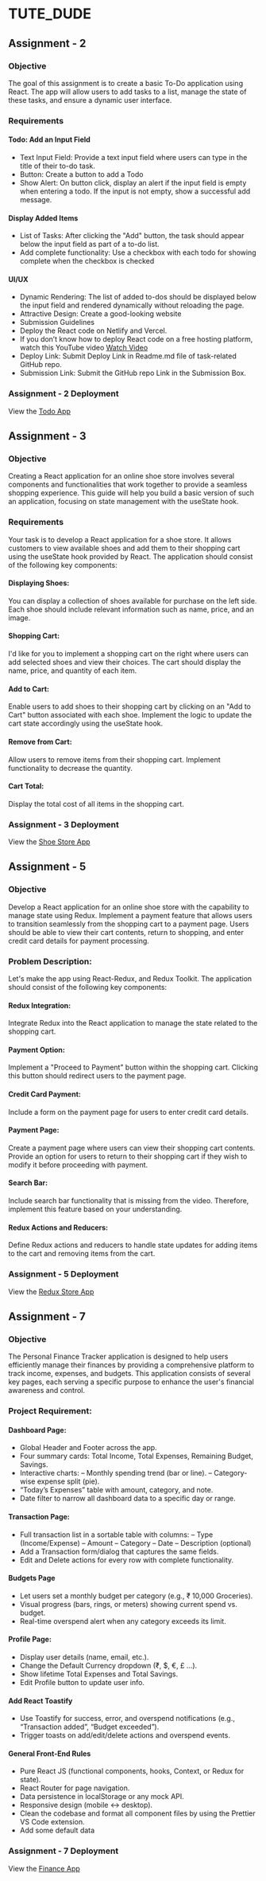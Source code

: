 # TUTE_DUDE

## Assignment - 2

### Objective

The goal of this assignment is to create a basic To-Do application using React. The app will allow users to add tasks to a list, manage the state of these tasks, and ensure a dynamic user interface.

### Requirements

#### Todo: Add an Input Field
- Text Input Field: Provide a text input field where users can type in the title of their to-do task.
- Button: Create a button to add a Todo
- Show Alert: On button click, display an alert if the input field is empty when entering a todo. If the input is not empty, show a successful add message.

#### Display Added Items
- List of Tasks: After clicking the "Add" button, the task should appear below the input field as part of a to-do list.
- Add complete functionality: Use a checkbox with each todo for showing complete when the checkbox is checked

#### UI/UX
- Dynamic Rendering: The list of added to-dos should be displayed below the input field and rendered dynamically without reloading the page.
- Attractive Design: Create a good-looking website 
- Submission Guidelines
- Deploy the React code on Netlify and Vercel.
- If you don’t know how to deploy React code on a free hosting platform, watch this YouTube video [Watch Video](https://youtu.be/AP0fKMrmyKA?si=wKbklcCA3rGCFDb7)
- Deploy Link: Submit Deploy Link in Readme.md file of task-related GitHub repo.
- Submission Link: Submit the GitHub repo Link in the Submission Box.

### Assignment - 2 Deployment
View the [Todo App](https://tutedude-to-do-app-assignment-2.netlify.app/)

## Assignment - 3

### Objective

Creating a React application for an online shoe store involves several components and functionalities that work together to provide a seamless shopping experience. This guide will help you build a basic version of such an application, focusing on state management with the useState hook.

### Requirements

Your task is to develop a React application for a shoe store. It allows customers to view available shoes and add them to their shopping cart using the useState hook provided by React. The application should consist of the following key components:

#### Displaying Shoes:
You can display a collection of shoes available for purchase on the left side. Each shoe should include relevant information such as name, price, and an image.

#### Shopping Cart:
I'd like for you to implement a shopping cart on the right where users can add selected shoes and view their choices. The cart should display the name, price, and quantity of each item.

#### Add to Cart: 
Enable users to add shoes to their shopping cart by clicking on an "Add to Cart" button associated with each shoe. Implement the logic to update the cart state accordingly using the useState hook.

#### Remove from Cart:
Allow users to remove items from their shopping cart. Implement functionality to decrease the quantity.

#### Cart Total:
Display the total cost of all items in the shopping cart.

### Assignment - 3 Deployment
View the [Shoe Store App](https://tutedude-shoe-store-app-assignment-3.netlify.app/)

## Assignment - 5

### Objective
Develop a React application for an online shoe store with the capability to manage state using Redux. Implement a payment feature that allows users to transition seamlessly from the shopping cart to a payment page. Users should be able to view their cart contents, return to shopping, and enter credit card details for payment processing.

### Problem Description:
Let's make the app using React-Redux, and Redux Toolkit. The application should consist of the following key components:

#### Redux Integration:
Integrate Redux into the React application to manage the state related to the shopping cart.

#### Payment Option: 
Implement a "Proceed to Payment" button within the shopping cart. Clicking this button should redirect users to the payment page.

#### Credit Card Payment:
Include a form on the payment page for users to enter credit card details. 

#### Payment Page: 
Create a payment page where users can view their shopping cart contents. Provide an option for users to return to their shopping cart if they wish to modify it before proceeding with payment.

#### Search Bar: 
Include search bar functionality that is missing from the video. Therefore, implement this feature based on your understanding. 

#### Redux Actions and Reducers:
Define Redux actions and reducers to handle state updates for adding items to the cart and removing items from the cart.

### Assignment - 5 Deployment
View the [Redux Store App](https://tutedude-redux-store-app-assignment-5.netlify.app/)

## Assignment - 7

### Objective
The Personal Finance Tracker application is designed to help users efficiently manage their finances by providing a comprehensive platform to track income, expenses, and budgets. This application consists of several key pages, each serving a specific purpose to enhance the user's financial awareness and control.

### Project Requirement:

#### Dashboard Page:
- Global Header and Footer across the app.
- Four summary cards: Total Income, Total Expenses, Remaining Budget, Savings.
- Interactive charts:
    – Monthly spending trend (bar or line).
    – Category-wise expense split (pie).
- “Today’s Expenses” table with amount, category, and note.
- Date filter to narrow all dashboard data to a specific day or range.

#### Transaction Page:
- Full transaction list in a sortable table with columns:
    – Type (Income/Expense)
    – Amount
    – Category
    – Date
    – Description (optional)
- Add a Transaction form/dialog that captures the same fields.
- Edit and Delete actions for every row with complete functionality.

#### Budgets Page
- Let users set a monthly budget per category (e.g., ₹ 10,000 Groceries).
- Visual progress (bars, rings, or meters) showing current spend vs. budget.
- Real-time overspend alert when any category exceeds its limit.

#### Profile Page:
- Display user details (name, email, etc.).
- Change the Default Currency dropdown (₹, $, €, £ …).
- Show lifetime Total Expenses and Total Savings.
- Edit Profile button to update user info.

#### Add React Toastify
- Use Toastify for success, error, and overspend notifications (e.g., “Transaction added”, “Budget exceeded”).
- Trigger toasts on add/edit/delete actions and overspend events.

#### General Front-End Rules
- Pure React JS (functional components, hooks, Context, or Redux for state).
- React Router for page navigation.
- Data persistence in localStorage or any mock API.
- Responsive design (mobile ↔ desktop).
- Clean the codebase and format all component files by using the Prettier VS Code extension.
- Add some default data

### Assignment - 7 Deployment
View the [Finance App](https://tutedude-finance-app-assignment-7.netlify.app/)